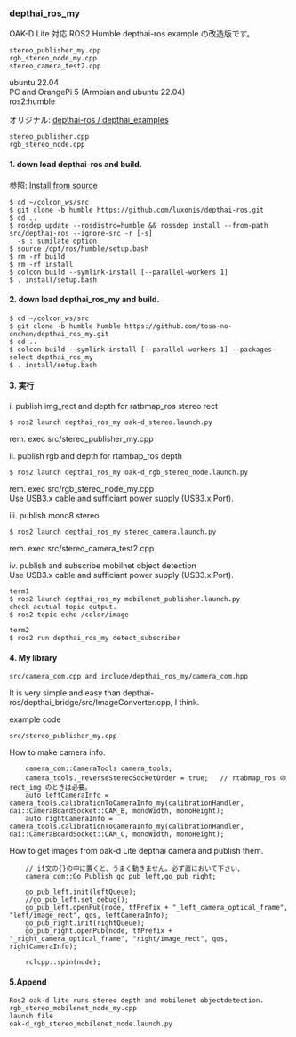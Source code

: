 ### depthai_ros_my  
OAK-D Lite 対応 ROS2 Humble depthai-ros example の改造版です。  

    stereo_publisher_my.cpp  
    rgb_stereo_node_my.cpp  
    stereo_camera_test2.cpp  

  ubuntu 22.04  
  PC and OrangePi 5 (Armbian and ubuntu 22.04)  
  ros2:humble  

オリジナル: [depthai-ros / depthai_examples](https://github.com/luxonis/depthai-ros/tree/humble/depthai_examples)    

    stereo_publisher.cpp  
    rgb_stereo_node.cpp  

#### 1. down load depthai-ros and build.  
参照: [Install from source](https://docs-beta.luxonis.com/software/ros/depthai-ros/build/)  

    $ cd ~/colcon_ws/src  
    $ git clone -b humble https://github.com/luxonis/depthai-ros.git  
    $ cd ..  
    $ rosdep update --rosdistro=humble && rossdep install --from-path src/depthai-ros --ignore-src -r [-s]  
      -s : sumilate option  
    $ source /opt/ros/humble/setup.bash  
    $ rm -rf build  
    $ rm -rf install  
    $ colcon build --symlink-install [--parallel-workers 1]   
    $ . install/setup.bash  

#### 2. down load depthai_ros_my and build.  

    $ cd ~/colcon_ws/src  
    $ git clone -b humble humble https://github.com/tosa-no-onchan/depthai_ros_my.git  
    $ cd ..  
    $ colcon build --symlink-install [--parallel-workers 1] --packages-select depthai_ros_my  
    $ . install/setup.bash  

#### 3. 実行  

i. publish img_rect and depth for ratbmap_ros stereo rect  

    $ ros2 launch depthai_ros_my oak-d_stereo.launch.py    

rem. exec src/stereo_publisher_my.cpp  

ii. publish rgb and depth for rtambap_ros depth  

    $ ros2 launch depthai_ros_my oak-d_rgb_stereo_node.launch.py  

rem. exec src/rgb_stereo_node_my.cpp  
Use USB3.x cable and sufficiant power supply (USB3.x Port).  

iii. publish mono8 stereo  

    $ ros2 launch depthai_ros_my stereo_camera.launch.py  

rem. exec src/stereo_camera_test2.cpp  

iv. publish and subscribe mobilnet object detection  
Use USB3.x cable and sufficiant power supply (USB3.x Port).  

    term1  
    $ ros2 launch depthai_ros_my mobilenet_publisher.launch.py  
    check acutual topic output.  
    $ ros2 topic echo /color/image  

    term2  
    $ ros2 run depthai_ros_my detect_subscriber  

#### 4. My library  

    src/camera_com.cpp and include/depthai_ros_my/camera_com.hpp    

It is very simple and easy than depthai-ros/depthai_bridge/src/ImageConverter.cpp, I think. 
  
example code  

    src/stereo_publisher_my.cpp  

How to make camera info.  
````
    camera_com::CameraTools camera_tools;
    camera_tools._reverseStereoSocketOrder = true;   // rtabmap_ros の rect_img のときは必要。
    auto leftCameraInfo = camera_tools.calibrationToCameraInfo_my(calibrationHandler, dai::CameraBoardSocket::CAM_B, monoWidth, monoHeight);
    auto rightCameraInfo = camera_tools.calibrationToCameraInfo_my(calibrationHandler, dai::CameraBoardSocket::CAM_C, monoWidth, monoHeight);

````

How to get images from oak-d Lite depthai camera and publish them.  
````
    // if文の{}の中に置くと、うまく動きません。必ず直において下さい、
    camera_com::Go_Publish go_pub_left,go_pub_right;

    go_pub_left.init(leftQueue);
    //go_pub_left.set_debug();
    go_pub_left.openPub(node, tfPrefix + "_left_camera_optical_frame", "left/image_rect", qos, leftCameraInfo);
    go_pub_right.init(rightQueue);
    go_pub_right.openPub(node, tfPrefix + "_right_camera_optical_frame", "right/image_rect", qos, rightCameraInfo);

    rclcpp::spin(node);
````
#### 5.Append  

    Ros2 oak-d lite runs stereo depth and mobilenet objectdetection.  
    rgb_stereo_mobilenet_node_my.cpp  
    launch file  
    oak-d_rgb_stereo_mobilenet_node.launch.py  
    
    
